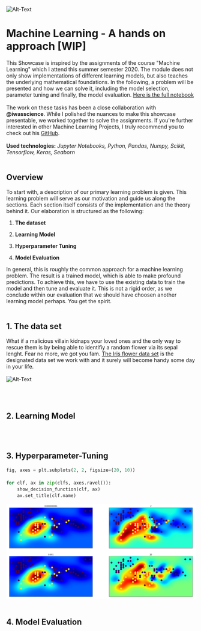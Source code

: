 ![Alt-Text](https://image.freepik.com/free-vector/technology-face-circuit-diagram-background_1017-18300.jpg)

# Machine Learning - A hands on approach  [WIP]

This Showcase is inspired by the assignments of the course "Machine Learning" which I attend this summer semester 2020. The module does not only show implementations of different learning models, but also teaches the underlying mathematical foundations. In the following, a problem will be presented and how we can solve it, including the model selection, parameter tuning and finally, the model evaluation. [Here is the full notebook](google.de)
<br><br/>
The work on these tasks has been a close collaboration with **@iwasscience**. While I polished the nuances to make this showcase presentable, we worked together to solve the assignments. If you're further interested in other Machine Learning Projects, I truly recommend you to check out his [GitHub](https://github.com/iwasscience).  
<br>
**Used technologies:** *Jupyter Notebooks, Python, Pandas, Numpy, Scikit, Tensorflow, Keras, Seaborn*
<br><br/>

## Overview
To start with, a description of our primary learning problem is given. This learning problem will serve as our motivation and guide us along the sections. Each section itself consists of the implementation and the theory behind it. Our elaboration is structured as the following: 
<br>

1. **The dataset**

2. **Learning Model**

3. **Hyperparameter Tuning**

4. **Model Evaluation**

In general, this is roughly the common approach for a machine learning problem. The result is a trained model, which is able to make profound predictions. To achieve this, we have to use the existing data to train the model and then tune and evaluate it. This is not a rigid order, as we conclude within our evaluation that we should have choosen another learning model perhaps. You get the spirit.
<br><br/>

## 1. The data set

What if a malicious villain kidnaps your loved ones and the only way to rescue them is by being able to identifiy a random flower via its sepal lenght. Fear no more, we got you fam. [The Iris flower data set](https://en.wikipedia.org/wiki/Iris_flower_data_set) is the designated data set we work with and it surely will become handy some day in your life. 
<br><br/>
![Alt-Text](https://www.spataru.at/images/blog/iris-dataset-svm/iris_types.jpg)


<br><br/>

## 2. Learning Model





<br><br/>

## 3. Hyperparameter-Tuning


```python
fig, axes = plt.subplots(2, 2, figsize=(20, 10))

for clf, ax in zip(clfs, axes.ravel()):
    show_decision_function(clf, ax)
    ax.set_title(clf.name)

```

![Alt-Text](https://github.com/Ben-Ed/Machine_Learning_SS20/blob/master/Unbenannt.png)
<br><br/>

## 4. Model Evaluation

